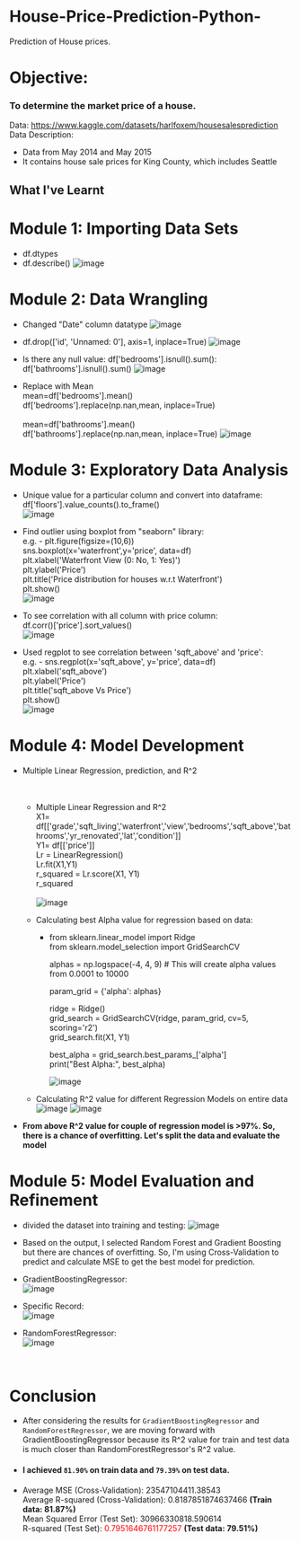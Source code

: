 # House-Price-Prediction-Python-
Prediction of House prices.

# Objective: 
### To determine the market price of a house.</br>
Data: https://www.kaggle.com/datasets/harlfoxem/housesalesprediction</br>
Data Description:
  - Data from May 2014 and May 2015</br>
  - It contains house sale prices for King County, which includes Seattle


## What I've Learnt

# Module 1: Importing Data Sets
- df.dtypes
- df.describe()
![image](https://github.com/ParthM16/House-Price-Prediction-Python-/assets/136796479/a58715c4-c68f-4d6c-b782-22faa5af22cc)


# Module 2: Data Wrangling
- Changed "Date" column datatype
 ![image](https://github.com/ParthM16/House-Price-Prediction-Python-/assets/136796479/e2c1c3c3-7d60-4208-93df-392e8f858bf9)

- df.drop(['id', 'Unnamed: 0'], axis=1, inplace=True)
  ![image](https://github.com/ParthM16/House-Price-Prediction-Python-/assets/136796479/b095e095-78ed-4845-9000-1e4c15756d93)

- Is there any null value:
	df['bedrooms'].isnull().sum(): 
	df['bathrooms'].isnull().sum()
![image](https://github.com/ParthM16/House-Price-Prediction-Python-/assets/136796479/f85f36a0-84d4-493d-9ccb-e80f07028fcb)

- Replace with Mean</br>
	mean=df['bedrooms'].mean()</br>
	df['bedrooms'].replace(np.nan,mean, inplace=True)</br></br>
  mean=df['bathrooms'].mean()</br>
	df['bathrooms'].replace(np.nan,mean, inplace=True)
![image](https://github.com/ParthM16/House-Price-Prediction-Python-/assets/136796479/461041b1-be74-4b0e-9504-38db03fb3b7d)


# Module 3: Exploratory Data Analysis
- Unique value for a particular column and convert into dataframe:</br>
df['floors'].value_counts().to_frame()</br>
![image](https://github.com/ParthM16/House-Price-Prediction-Python-/assets/136796479/83ad9caa-86da-47fa-a93b-c6277b8fb4f1)


- Find outlier using boxplot from "seaborn" library:</br>
 e.g. - plt.figure(figsize=(10,6))</br>
	sns.boxplot(x='waterfront',y='price', data=df)</br>
	plt.xlabel('Waterfront View (0: No, 1: Yes)')</br>
	plt.ylabel('Price')</br>
	plt.title('Price distribution for houses w.r.t Waterfront')</br>
	plt.show()</br>
![image](https://github.com/ParthM16/House-Price-Prediction-Python-/assets/136796479/82a7c339-5745-4552-9a3f-4cc2b37f2486)


- To see correlation with all column with price column:</br>
	df.corr()['price'].sort_values()</br>
![image](https://github.com/ParthM16/House-Price-Prediction-Python-/assets/136796479/bbcbcde0-87eb-4d6e-a24e-66026750b101)


- Used regplot to see correlation between 'sqft_above' and 'price':</br>
 e.g. - sns.regplot(x='sqft_above', y='price', data=df)</br>
	plt.xlabel('sqft_above')</br>
	plt.ylabel('Price')</br>
	plt.title('sqft_above Vs Price')</br>
	plt.show()</br>
![image](https://github.com/ParthM16/House-Price-Prediction-Python-/assets/136796479/528f5d72-6d43-4fd7-a1bb-db03afd5c1d7)


# Module 4: Model Development
- Multiple Linear Regression, prediction, and R^2</br></br></br>
  - Multiple Linear Regression and R^2</br>
    X1= df[['grade','sqft_living','waterfront','view','bedrooms','sqft_above','bathrooms','yr_renovated','lat','condition']]</br>
    Y1= df[['price']]</br>
    Lr = LinearRegression()</br>
    Lr.fit(X1,Y1)</br>
    r_squared = Lr.score(X1, Y1)</br>
    r_squared</br></br>
    ![image](https://github.com/ParthM16/House-Price-Prediction-Python-/assets/136796479/c6918ca6-4923-4b75-b327-3cfbf6a2eac3)


  - Calculating best Alpha value for regression based on data:</br>
    - from sklearn.linear_model import Ridge</br>
      from sklearn.model_selection import GridSearchCV</br>

      alphas = np.logspace(-4, 4, 9)  # This will create alpha values from 0.0001 to 10000</br>
  
      param_grid = {'alpha': alphas}</br>
  
      ridge = Ridge()</br>
      grid_search = GridSearchCV(ridge, param_grid, cv=5, scoring='r2')</br>
      grid_search.fit(X1, Y1)</br>
  
      best_alpha = grid_search.best_params_['alpha']</br>
      print("Best Alpha:", best_alpha)</br>

      ![image](https://github.com/ParthM16/House-Price-Prediction-Python-/assets/136796479/8b6c9c00-6bd3-4a9d-a08f-11169a931293)

  - Calculating R^2 value for different Regression Models on entire data
      ![image](https://github.com/ParthM16/House-Price-Prediction-Python-/assets/136796479/898eeb7b-110e-43a8-abdf-ea1b4b66dffe)
      ![image](https://github.com/ParthM16/House-Price-Prediction-Python-/assets/136796479/e4bb047d-6b82-43a5-b5a5-215f1077ae21)


- **From above R^2 value for couple of regression model is >97%. So, there is a chance of overfitting. Let's split the data and evaluate the model**</br>


# Module 5: Model Evaluation and Refinement

- divided the dataset into training and testing: 
	![image](https://github.com/ParthM16/House-Price-Prediction-Python-/assets/136796479/e87d60dd-1682-4c81-94b4-1ca0cfd82da7)</br>
- Based on the output, I selected Random Forest and Gradient Boosting but there are chances of overfitting. So, I'm using Cross-Validation to predict and calculate MSE to get the best model for prediction.</br>
- GradientBoostingRegressor: </br>
  ![image](https://github.com/ParthM16/House-Price-Prediction-Python-/assets/136796479/1f9e1ce3-48f2-4fe5-94e1-e559f1177964)</br>
- Specific Record:</br>
![image](https://github.com/ParthM16/House-Price-Prediction-Python-/assets/136796479/45a7f469-2a9f-43dc-a74f-eeb0987f5ab6)

- RandomForestRegressor: </br>
  ![image](https://github.com/ParthM16/House-Price-Prediction-Python-/assets/136796479/b719cc5f-3109-4a34-9698-a7fdc443b70d)
</br>

# Conclusion

- After considering the results for <code>GradientBoostingRegressor</code> and <code>RandomForestRegressor</code>, we are moving forward with GradientBoostingRegressor because its R^2 value for train and test data is much closer than RandomForestRegressor's R^2 value.

- #### I achieved <code>81.90%</code> on train data and <code>79.39%</code> on test data.

- Average MSE (Cross-Validation): 23547104411.38543</br>
  Average R-squared (Cross-Validation): 0.8187851874637466  **(Train data: 81.87%)**</br>
  Mean Squared Error (Test Set): 30966330818.590614</br>
  R-squared (Test Set): <FONT COLOR="#ff0000">0.7951646761177257</FONT> **(Test data: 79.51%)**</br>



